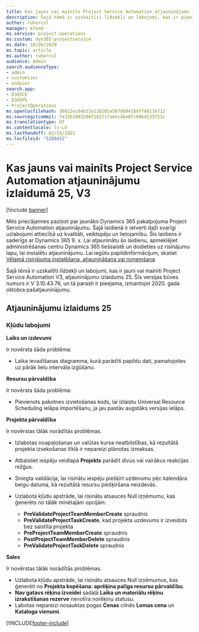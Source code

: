 ```yaml
---
title: Kas jauns vai mainīts Project Service Automation atjauninājumu izlaidumā 25, V3
description: Šajā tēmā ir uzskaitīti līdzekļi un labojumi, kas ir pieejami Project Service Automation atjauninājumu izlaidumā 25, V3.
author: ruhercul
manager: kfend
ms.service: project-operations
ms.custom: dyn365-projectservice
ms.date: 10/26/2020
ms.topic: article
ms.author: ruhercul
audience: Admin
search.audienceType:
- admin
- customizer
- enduser
search.app:
- D365CE
- D365PS
- ProjectOperations
ms.openlocfilehash: 30822ec64b31e110202a587dd941bdff60116712
ms.sourcegitcommit: fa32b1893286f20271fa4ec4be8fc68bd135f53c
ms.translationtype: HT
ms.contentlocale: lv-LV
ms.lasthandoff: 02/15/2021
ms.locfileid: "5280452"
---
```

# <a name="whats-new-or-changed-in-project-service-automation-update-release-25-v3"></a>Kas jauns vai mainīts Project Service Automation atjauninājumu izlaidumā 25, V3

[!include [banner](../includes/psa-now-project-operations.md)]

Mēs priecājamies paziņot par jaunāko Dynamics 365 pakalpojuma Project Service Automation atjauninājumu. Šajā laidienā ir ietverti daži svarīgi uzlabojumi attiecībā uz kvalitāti, veiktspēju un lietojamību. Šis laidiens ir saderīgs ar Dynamics 365 9. x. Lai atjauninātu šo laidienu, apmeklējiet administrēšanas centru Dynamics 365 tiešsaistē un dodieties uz risinājumu lapu, lai instalētu atjauninājumu. Lai iegūtu papildinformācijum, skatiet [Vēlamā risinājuma instalēšana, atjaunināšana vai noņemšana](https://docs.microsoft.com/power-platform/admin/install-remove-preferred-solution).

Šajā tēmā ir uzskaitīti līdzekļi un labojumi, kas ir jauni vai mainīti Project Service Automation V3, atjauninājumu izlaidums 25. Šīs versijas būves numurs ir V 3.10.43.76, un tā parasti ir pieejama, izmantojot 2020. gada oktobra pašatjauninājumu.

## <a name="update-release-25"></a>Atjauninājumu izlaidums 25

### <a name="bug-fixes"></a>Kļūdu labojumi

**Laiks un izdevumi**

Ir novērsta šāda problēma:

- Laika ievadīšanas diagramma, kurā parādīti papildu dati, pamatojoties uz pārāk lielu intervāla izgūšanu.

**Resursu pārvaldība**

Ir novērsta šāda problēma:

- Pievienots pakotnes izvietošanas kods, lai izlaistu Universal Resource Scheduling ielāpa importēšanu, ja jau pastāv augstāks versijas ielāps.

**Projekta pārvaldība**

Ir novērstas tālāk norādītās problēmas.

- Izlabotas noapaļošanas un valūtas kursa neatbilstības, kā rezultātā projekta izsekošanas tīklā ir nepareizi plānotas izmaksas.
- Atbalstiet iespēju veidlapā **Projekts** parādīt divus vai vairākus reakcijas režģus.
- Sniegta validācija, lai risinātu iespēju piešķirt uzdevumu pēc kalendāra beigu datuma, kā rezultātā resursu piešķiršana neizdevās.
- Uzlabota kļūdu apstrāde, lai risinātu atsauces Null izņēmumu, kas ģenerēts no tālāk minētajām opcijām:

    - **PreValidateProjectTeamMemberCreate** spraudnis
    - **PreValidateProjectTaskCreate**, kad projekta uzdevums ir izveidots bez saistīta projekta
    - **PreProjectTeamMemberCreate** spraudnis
    - **PostProjectTeamMemberDelete** spraudnis
    - **PreValidateProjectTaskDelete** spraudnis

**Sales**

Ir novērstas tālāk norādītās problēmas.

- Uzlabota kļūdu apstrāde, lai risinātu atsauces Null izņēmumus, kas ģenerēti no **Projekta kopēšana: aprēķina palīga resursu pārvaldību**.
- **Nav gatavs rēķina izveidei** sadaļā **Laika un materiālu rēķinu izrakstīšanas rezerve** nenotīra norēķinu statusu.
- Labotas nepareizi nosauktas pogas **Cenas** cilnēs **Lomas cena** un **Kataloga vienumi**.


[!INCLUDE[footer-include](../includes/footer-banner.md)]